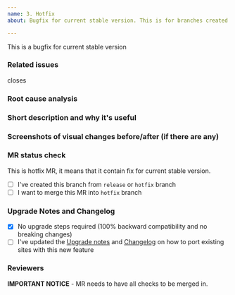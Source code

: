 ```yaml
---
name: 3. Hotfix
about: Bugfix for current stable version. This is for branches created from `hotfix` or `release` branch and should be merged back into `hotfix`.

---
```


This is a bugfix for current stable version

### Related issues
<!--  Put related issue link. -->

closes

### Root cause analysis
<!--  describe the root cause for this bug. -->

### Short description and why it's useful
<!-- describe in a few words what is this Pull Request changing and why it's useful -->


### Screenshots of visual changes before/after (if there are any)
<!-- if you made any changes in the UI layer please provide before/after screenshots -->



### MR status check
This is hotfix MR, it means that it contain fix for current stable version.

- [ ] I've created this branch from `release` or `hotfix` branch
- [ ] I want to merge this MR into `hotfix` branch

### Upgrade Notes and Changelog

- [x] No upgrade steps required (100% backward compatibility and no breaking changes)
- [ ] I've updated the [Upgrade notes](<project upgrade notes readme url>) and [Changelog](<project changelog.md file url>) on how to port existing sites with this new feature

### Reviewers


**IMPORTANT NOTICE** - MR needs to have all checks to be merged in.
